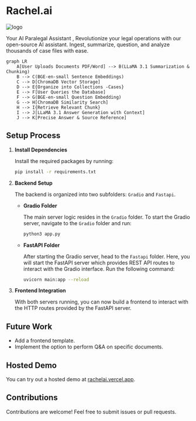 # Rachel.ai

![logo](https://github.com/user-attachments/assets/a1b12de6-fb23-4014-8956-8e69bcd17673)


Your AI Paralegal Assistant ,
Revolutionize your legal operations with our open-source AI 
assistant. Ingest, summarize, question, and analyze thousands of case 
files with ease.
```mermaid
graph LR
    A[User Uploads Documents PDF/Word] --> B(LLaMA 3.1 Summarization & Chunking)
    B --> C(BGE-en-small Sentence Embeddings)
    C --> D[ChromaDB Vector Storage]
    D --> E{Organize into Collections -Cases}
    E --> F[User Queries the Database]
    F --> G(BGE-en-small Question Embedding)
    G --> H[ChromaDB Similarity Search]
    H --> I{Retrieve Relevant Chunk}
    I --> J[LLaMA 3.1 Answer Generation with Context]
    J --> K[Precise Answer & Source Reference]
```        
## Setup Process

1. **Install Dependencies**

   Install the required packages by running:

   ```bash
   pip install -r requirements.txt
   ```

2. **Backend Setup**

   The backend is organized into two subfolders: `Gradio` and `Fastapi`.

   - **Gradio Folder**

     The main server logic resides in the `Gradio` folder. To start the Gradio server, navigate to the `Gradio` folder and run:

     ```bash
     python3 app.py
     ```

   - **FastAPI Folder**

     After starting the Gradio server, head to the `Fastapi` folder. Here, you will start the FastAPI server which provides REST API routes to interact with the Gradio interface. Run the following command:

     ```bash
     uvicorn main:app --reload
     ```

3. **Frontend Integration**

   With both servers running, you can now build a frontend to interact with the HTTP routes provided by the FastAPI server.

## Future Work

- Add a frontend template.
- Implement the option to perform Q&A on specific documents.

## Hosted Demo

You can try out a hosted demo at [rachelai.vercel.app](http://rachelai.vercel.app).

## Contributions

Contributions are welcome! Feel free to submit issues or pull requests.
